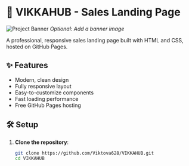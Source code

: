 # 🚀 VIKKAHUB - Sales Landing Page

![Project Banner](images/banner.png) *Optional: Add a banner image*

A professional, responsive sales landing page built with HTML and CSS, hosted on GitHub Pages.

## ✨ Features
- Modern, clean design
- Fully responsive layout
- Easy-to-customize components
- Fast loading performance
- Free GitHub Pages hosting

## 🛠️ Setup
1. **Clone the repository**:
   ```bash
   git clone https://github.com/Viktova628/VIKKAHUB.git
   cd VIKKAHUB
